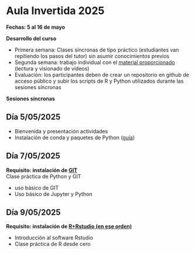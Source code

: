 # Aula Invertida 2025

**Fechas: 5 al 16 de mayo**

**Desarrollo del curso** 
- Primera semana: Clases síncronas de tipo práctico (estudiantes van repitiendo los pasos del tutor) sin asumir conocimientos previos
- Segunda semana: trabajo individual con el [material proporcionado](https://github.com/Intercoonecta/Aula-invertida/blob/main/Indice.md) (lectura y visionado de vídeos) 
- Evaluación: los participantes deben de crear un repositorio en github de acceso público y subir los scripts de R y Python utilizados durante las sesiones síncronas 

**Sesiones síncronas**

## Día 5/05/2025
- Bienvenida y presentación actividades
- Instalación de conda y paquetes de Python ([guía](https://github.com/Intercoonecta/Aula-invertida/blob/main/Intro-a-Jupyter/instalacion-jlab-conda.md))

## Día 7/05/2025
**Requisito: instalación de [GIT](https://git-scm.com/downloads)**  
Clase práctica de Python y GIT
- uso básico de GIT 
- Uso básico de Jupyter y Python


## Día 9/05/2025
**Requisito: instalación de [R+Rstudio (en ese orden)](https://posit.co/download/rstudio-desktop/)**  
- Introducción al software Rstudio
- Clase práctica de R desde cero
